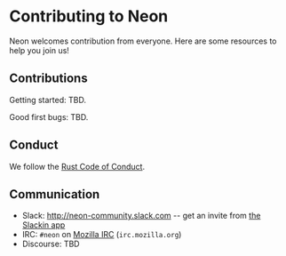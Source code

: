 # Contributing to Neon

Neon welcomes contribution from everyone. Here are some resources to help you join us!

## Contributions

Getting started: TBD.

Good first bugs: TBD.

## Conduct

We follow the [Rust Code of Conduct](http://www.rust-lang.org/conduct.html).

## Communication

* Slack: http://neon-community.slack.com -- get an invite from [the Slackin app](http://neon-community-slackin.herokuapp.com)
* IRC: `#neon` on [Mozilla IRC](https://wiki.mozilla.org/IRC) (`irc.mozilla.org`)
* Discourse: TBD
